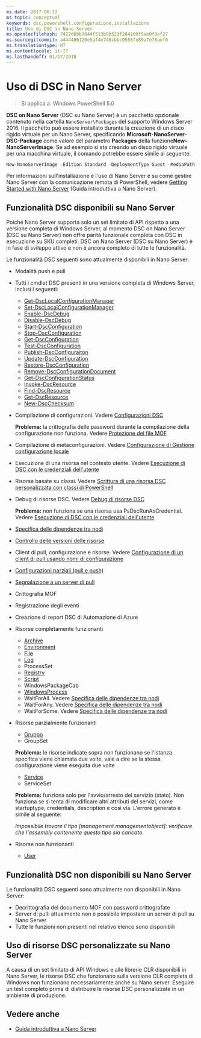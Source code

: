 ```yaml
---
ms.date: 2017-06-12
ms.topic: conceptual
keywords: dsc,powershell,configurazione,installazione
title: Uso di DSC in Nano Server
ms.openlocfilehash: 7427d6bb7644f513b9b523f284109f5ae0f8ef27
ms.sourcegitcommit: a444406120e5af4e746cbbc0558fe89a7e78aef6
ms.translationtype: HT
ms.contentlocale: it-IT
ms.lasthandoff: 01/17/2018
---
```

# <a name="using-dsc-on-nano-server"></a>Uso di DSC in Nano Server

> Si applica a: Windows PowerShell 5.0

**DSC on Nano Server** (DSC su Nano Server) è un pacchetto opzionale contenuto nella cartella `NanoServer\Packages` del supporto Windows Server 2016. Il pacchetto può essere installato durante la creazione di un disco rigido virtuale per un Nano Server, specificando **Microsoft-NanoServer-DSC-Package** come valore del parametro **Packages** della funzione**New-NanoServerImage**. Se ad esempio si sta creando un disco rigido virtuale per una macchina virtuale, il comando potrebbe essere simile al seguente:

```powershell
New-NanoServerImage -Edition Standard -DeploymentType Guest -MediaPath f:\ -BasePath .\Base -TargetPath .\Nano1\Nano.vhd -ComputerName Nano1 -Packages Microsoft-NanoServer-DSC-Package
```

Per informazioni sull'installazione e l'uso di Nano Server e su come gestire Nano Server con la comunicazione remota di PowerShell, vedere [Getting Started with Nano Server](https://technet.microsoft.com/en-us/library/mt126167.aspx) (Guida introduttiva a Nano Server).


## <a name="dsc-features-available-on-nano-server"></a>Funzionalità DSC disponibili su Nano Server

 Poiché Nano Server supporta solo un set limitato di API rispetto a una versione completa di Windows Server, al momento DSC on Nano Server (DSC su Nano Server) non offre parità funzionale completa con DSC in esecuzione su SKU completi. DSC on Nano Server (DSC su Nano Server) è in fase di sviluppo attivo e non è ancora completo di tutte le funzionalità.
 
 Le funzionalità DSC seguenti sono attualmente disponibili in Nano Server: 


* Modalità push e pull

* Tutti i cmdlet DSC presenti in una versione completa di Windows Server, inclusi i seguenti: 
  * [Get-DscLocalConfigurationManager](https://technet.microsoft.com/en-us/library/dn407378.aspx)
  * [Set-DscLocalConfigurationManager](https://technet.microsoft.com/en-us/library/dn521621.aspx)   
  * [Enable-DscDebug](https://technet.microsoft.com/en-us/library/mt517870.aspx)
  * [Disable-DscDebug](https://technet.microsoft.com/en-us/library/mt517872.aspx)       
  * [Start-DscConfiguration](https://technet.microsoft.com/en-us/library/dn521623.aspx)
  * [Stop-DscConfiguration](https://technet.microsoft.com/en-us/library/mt143542.aspx)
  * [Get-DscConfiguration](https://technet.microsoft.com/en-us/library/dn407379.aspx)
  * [Test-DscConfiguration](https://technet.microsoft.com/en-us/library/dn407382.aspx)      
  * [Publish-DscConfiguraiton](https://technet.microsoft.com/en-us/library/mt517875.aspx) 
  * [Update-DscConfiguration](https://technet.microsoft.com/en-us/library/mt143541.aspx)
  * [Restore-DscConfiguration](https://technet.microsoft.com/en-us/library/dn407383.aspx)
  * [Remove-DscConfigurationDocument](https://technet.microsoft.com/en-us/library/mt143544.aspx)
  * [Get-DscConfigurationStatus](https://technet.microsoft.com/en-us/library/mt517868.aspx)
  * [Invoke-DscResource](https://technet.microsoft.com/en-us/library/mt517869.aspx)
  * [Find-DscResource](https://technet.microsoft.com/en-us/library/mt517874.aspx)
  * [Get-DscResource](https://technet.microsoft.com/en-us/library/dn521625.aspx)
  * [New-DscChecksum](https://technet.microsoft.com/en-us/library/dn521622.aspx)    

* Compilazione di configurazioni. Vedere [Configurazioni DSC](configurations.md)

  **Problema:** la crittografia delle password durante la compilazione della configurazione non funziona. Vedere [Protezione del file MOF](securemof.md)

* Compilazione di metaconfigurazioni. Vedere [Configurazione di Gestione configurazione locale](metaConfig.md)

* Esecuzione di una risorsa nel contesto utente. Vedere [Esecuzione di DSC con le credenziali dell'utente](runAsUser.md)

* Risorse basate su classi. Vedere [Scrittura di una risorsa DSC personalizzata con classi di PowerShell](authoringResourceClass.md)

* Debug di risorse DSC. Vedere [Debug di risorse DSC](debugresource.md)
  
  **Problema:** non funziona se una risorsa usa PsDscRunAsCredential. Vedere [Esecuzione di DSC con le credenziali dell'utente](runAsUser.md)

* [Specifica delle dipendenze tra nodi](crossNodeDependencies.md) 

* [Controllo delle versioni delle risorse](sxsResource.md)

* Client di pull, configurazione e risorse. Vedere [Configurazione di un client di pull usando nomi di configurazione](pullClientConfigNames.md)

* [Configurazioni parziali (pull e push)](partialConfigs.md)

* [Segnalazione a un server di pull](reportServer.md) 

* Crittografia MOF

* Registrazione degli eventi

* Creazione di report DSC di Automazione di Azure

* Risorse completamente funzionanti
  * [Archive](archiveResource.md)
  * [Environment](environmentResource.md)
  * [File](fileResource.md)
  * [Log](logResource.md)
  * ProcessSet
  * [Registry](registryResource.md)
  * [Script](scriptResource.md)
  * WindowsPackageCab
  * [WindowsProcess](windowsProcessResource.md)
  * WaitForAll. Vedere [Specifica delle dipendenze tra nodi](crossNodeDependencies.md)
  * WaitForAny. Vedere [Specifica delle dipendenze tra nodi](crossNodeDependencies.md)
  * WaitForSome. Vedere [Specifica delle dipendenze tra nodi](crossNodeDependencies.md)

* Risorse parzialmente funzionanti
  * [Gruppo](groupResource.md)
  * GroupSet
  
  **Problema:** le risorse indicate sopra non funzionano se l'istanza specifica viene chiamata due volte, vale a dire se la stessa configurazione viene eseguita due volte
  
  * [Service](serviceResource.md)
  * ServiceSet
  
  **Problema:** funziona solo per l'avvio/arresto del servizio (stato). Non funziona se si tenta di modificare altri attributi del servizi, come startuptype, credentials, description e così via. L'errore generato è simile al seguente:
  
  *Impossibile trovare il tipo [management.managementobject]: verificare che l'assembly contenente questo tipo sia caricato.*
  
* Risorse non funzionanti
  * [User](userResource.md)
  

## <a name="dsc-features-not-available-on-nano-server"></a>Funzionalità DSC non disponibili su Nano Server

Le funzionalità DSC seguenti sono attualmente non disponibili in Nano Server:

* Decrittografia del documento MOF con password crittografate 
* Server di pull: attualmente non è possibile impostare un server di pull su Nano Server
* Tutte le funzioni non presenti nel relativo elenco sono disponibili

## <a name="using-custom-dsc-resources-on-nano-server"></a>Uso di risorse DSC personalizzate su Nano Server
 
A causa di un set limitato di API Windows e alle librerie CLR disponibili in Nano Server, le risorse DSC che funzionano sulla versione CLR completa di Windows non funzionano necessariamente anche su Nano server. Eseguire un test completo prima di distribuire le risorse DSC personalizzate in un ambiente di produzione.

## <a name="see-also"></a>Vedere anche
- [Guida introduttiva a Nano Server](https://technet.microsoft.com/en-us/library/mt126167.aspx)

